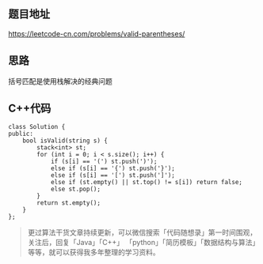 ## 题目地址 
https://leetcode-cn.com/problems/valid-parentheses/

## 思路 

括号匹配是使用栈解决的经典问题

## C++代码

```
class Solution {
public:
    bool isValid(string s) {
        stack<int> st;
        for (int i = 0; i < s.size(); i++) {
            if (s[i] == '(') st.push(')');
            else if (s[i] == '{') st.push('}');
            else if (s[i] == '[') st.push(']');
            else if (st.empty() || st.top() != s[i]) return false;
            else st.pop();
        }
        return st.empty();
    }
};
```
> 更过算法干货文章持续更新，可以微信搜索「代码随想录」第一时间围观，关注后，回复「Java」「C++」 「python」「简历模板」「数据结构与算法」等等，就可以获得我多年整理的学习资料。

